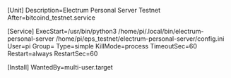 [Unit]
Description=Electrum Personal Server Testnet
After=bitcoind_testnet.service

[Service]
ExecStart=/usr/bin/python3 /home/pi/.local/bin/electrum-personal-server /home/pi/eps_testnet/electrum-personal-server/config.ini
User=pi
Group=
Type=simple
KillMode=process
TimeoutSec=60
Restart=always
RestartSec=60

[Install]
WantedBy=multi-user.target
